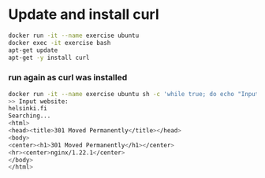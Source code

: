 # Update and install curl

```bash
docker run -it --name exercise ubuntu
docker exec -it exercise bash
apt-get update
apt-get -y install curl
```

### run again as curl was installed

```bash
docker run -it --name exercise ubuntu sh -c 'while true; do echo "Input website:"; read website; echo "Searching..."; sleep 1; curl http://$website; done'
>> Input website:
helsinki.fi
Searching...
<html>
<head><title>301 Moved Permanently</title></head>
<body>
<center><h1>301 Moved Permanently</h1></center>
<hr><center>nginx/1.22.1</center>
</body>
</html>

```
